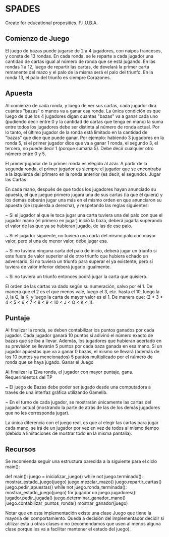 # SPADES
Create for educational proposities. F.I.U.B.A.

## Comienzo de Juego

El juego de bazas puede jugarse de 2 a 4 jugadores, con naipes franceses, y consta de 13 rondas. En cada ronda, se le reparte a cada jugador una cantidad de cartas igual al número de ronda que se está jugando. En las rondas 1 a 12, luego de repartir las cartas, de develará la primer carta remanente del mazo y el palo de la misma será el palo del triunfo. En la ronda 13, el palo del triunfo es siempre Corazones.

## Apuesta

Al comienzo de cada ronda, y luego de ver sus cartas, cada jugador dirá cuántas "bazas" o manos va a ganar esa ronda. La única condición es que luego de que los 4 jugadores digan cuantas "bazas" va a ganar cada uno (pudiendo decir entre 0 y la cantidad de cartas que tenga en mano) la suma entre todos los jugadores debe ser distinta al número de ronda actual. Por lo tanto, el último jugador de la ronda está limitado en la cantidad de "bazas" que dice que puede ganar. Por ejemplo: habiendo 3 jugadores en la ronda 5, si el primer jugador dice que va a ganar 1 ronda, el segundo 3, el tercero, no puede decir 1 (porque sumaría 5). Debe decir cualquier otro número entre 0 y 5.

El primer jugador de la primer ronda es elegido al azar. A partir de la segunda ronda, el primer jugador es siempre el jugador que se encontraba a la izquierda del primero en la ronda anterior (es decir, el segundo).
Jugar las Cartas

En cada mano, después de que todos los jugadores hayan anunciado su apuesta, el que juegue primero jugará una de sus cartas (la que él quiera) y los demás deberán jugar una más en el mismo orden en que anunciaron su apuesta (de izquierda a derecha), y respetando las reglas siguientes:

~ Si el jugador al que le toca jugar una carta tuviera una del palo con que el jugador mano (el primero en jugar) inició la baza, deberá jugarla superando el valor de las que ya se hubieran jugado, de las de ese palo.

~ Si el jugador siguiente, no tuviera una carta del mismo palo con mayor valor, pero sí una de menor valor, debe jugar esa.

~ Si no tuviera ninguna carta del palo de inicio, deberá jugar un triunfo si este fuera de valor superior al de otro triunfo que hubiera echado un adversario. Si no tuviera un triunfo para superar el ya existente, pero sí tuviera de valor inferior deberá jugarlo igualmente.

~ Si no tuviera un triunfo entonces podrá jugar la carta que quisiera.

El orden de las cartas va dado según su numeración, salvo por el 1. De manera que el 2 es el que menos vale, luego el 3, etc. hasta el 10, luego la J, la Q, la K, y luego la carta de mayor valor es el 1. De manera que:
(2 < 3 < 4 < 5 < 6 < 7 < 8 < 9 < 10 < J < Q < K < 1).

## Puntaje

Al finalizar la ronda, se deben contabilizar los puntos ganados por cada jugador. Cada jugador ganará 10 puntos si adivinó el número exacto de bazas que se iba a llevar. Además, los jugadores que hubieran acertado en su previsión se llevarán 5 puntos por cada baza ganada en esa mano. Si un jugador apuestas que va a ganar 0 bazas, el mismo se llevará (además de los 10 puntos ya mencionados) 5 puntos multiplicado por el número de ronda que se haya jugado.
Ganar el Juego

Al finalizar la 12va ronda, el jugador con mayor puntaje, gana.
Requerimientos del TP

~ El juego de Bazas debe poder ser jugado desde una computadora a través de una interfaz gráfica utilizando Gamelib.

~ En el turno de cada jugador, se mostrarán únicamente las cartas del jugador actual (mostrando la parte de atrás de las de los demás jugadores que no les corresponda jugar).

La única diferencia con el juego real, es que al elegir las cartas para jugar cada mano, se irá de un jugador por vez en vez de todos al mismo tiempo (debido a limitaciones de mostrar todo en la misma pantalla).

## Recursos

Se recomienda seguir una estructura parecida a la siguiente para el ciclo main():

def main():
    juego = inicializar_juego()
    while not juego.terminado():
        mostrar_estado_juego(juego)
        juego.mezclar_mazo()
        juego.repartir_cartas()
        juego.pedir_apuestas()
        while not juego.ronda_terminada():
            mostrar_estado_juego(juego)
            for jugador un juego.jugadores():
                jugador.pedir_jugada()
            juego.determinar_ganador_mano()
        juego.contabilizar_puntos_ronda()
    mostrar_ganador(juego)

Notar que en esta implementación existe una clase Juego que tiene la mayoría del comportamiento. Queda a decisión del implementador decidir si utilizar esta u otras clases o no (recomendamos que usen al menos alguna clase porque les va a facilitar mantener el estado del juego).
